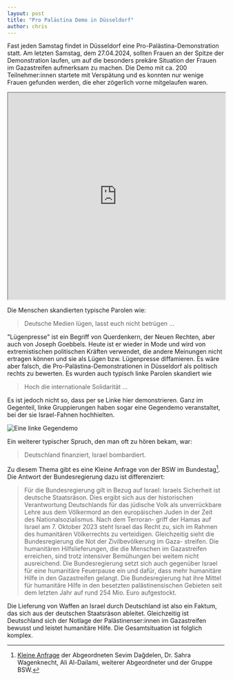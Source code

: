```yaml
---
layout: post
title: "Pro Palästina Demo in Düsseldorf"
author: chris
---
```


Fast jeden Samstag findet in Düsseldorf eine Pro-Palästina-Demonstration statt. Am letzten Samstag, dem 27.04.2024, sollten Frauen an der Spitze der Demonstration laufen, um auf die besonders prekäre Situation der Frauen im Gazastreifen aufmerksam zu machen. Die Demo mit ca. 200 Teilnehmer:innen startete mit Verspätung und es konnten nur wenige Frauen gefunden werden, die eher zögerlich vorne mitgelaufen waren.


<iframe width="100%" height="480" src="https://www.youtube.com/embed/Y7Wa41I95fI">
</iframe>

Die Menschen skandierten typische Parolen wie:

> Deutsche Medien lügen, lasst euch nicht betrügen ...

"Lügenpresse" ist ein Begriff von Querdenkern, der Neuen Rechten, aber auch von Joseph Goebbels. Heute ist er wieder in Mode und wird von extremistischen politischen Kräften verwendet, die andere Meinungen nicht ertragen können und sie als Lügen bzw. Lügenpresse diffamieren. Es wäre aber falsch, die Pro-Palästina-Demonstrationen in Düsseldorf als politisch rechts zu bewerten. Es wurden auch typisch linke Parolen skandiert wie

> Hoch die internationale Solidarität ...

Es ist jedoch nicht so, dass per se Linke hier demonstrieren. Ganz im Gegenteil, linke Gruppierungen haben sogar eine Gegendemo veranstaltet, bei der sie Israel-Fahnen hochhielten.

![Eine linke Gegendemo](https://footage.fra1.cdn.digitaloceanspaces.com/images/20240502-001.jpg)

Ein weiterer typischer Spruch, den man oft zu hören bekam, war:

> Deutschland finanziert, Israel bombardiert.

Zu diesem Thema gibt es eine Kleine Anfrage von der BSW im Bundestag[^1]. Die Antwort der Bundesregierung dazu ist differenziert:

> Für die Bundesregierung gilt in Bezug auf Israel: Israels Sicherheit ist deutsche Staatsräson. Dies ergibt sich aus der historischen Verantwortung Deutschlands für das jüdische Volk als unverrückbare Lehre aus dem Völkermord an den europäischen Juden in der Zeit des Nationalsozialismus. Nach dem Terroran- griff der Hamas auf Israel am 7. Oktober 2023 steht Israel das Recht zu, sich im Rahmen des humanitären Völkerrechts zu verteidigen. Gleichzeitig sieht die Bundesregierung die Not der Zivilbevölkerung im Gaza- streifen. Die humanitären Hilfslieferungen, die die Menschen im Gazastreifen erreichen, sind trotz intensiver Bemühungen bei weitem nicht ausreichend. Die Bundesregierung setzt sich auch gegenüber Israel für eine humanitäre Feuerpause ein und dafür, dass mehr humanitäre Hilfe in den Gazastreifen gelangt. Die Bundesregierung hat ihre Mittel für humanitäre Hilfe in den besetzten palästinensischen Gebieten seit dem letzten Jahr auf rund 254 Mio. Euro aufgestockt.

Die Lieferung von Waffen an Israel durch Deutschland ist also ein Faktum, das sich aus der deutschen Staatsräson ableitet. Gleichzeitig ist Deutschland sich der Notlage der Palästinenser:innen im Gazastreifen bewusst und leistet humanitäre Hilfe. Die Gesamtsituation ist folglich komplex.

[^1]: [Kleine Anfrage](https://footage.fra1.cdn.digitaloceanspaces.com/images/20240502-002.pdf) der Abgeordneten Sevim Dağdelen, Dr. Sahra Wagenknecht, Ali Al-Dailami, weiterer Abgeordneter und der Gruppe BSW.